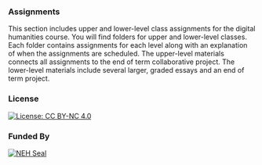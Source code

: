 ### Assignments

This section includes upper and lower-level class assignments for the digital humanities course. You will find folders for upper and lower-level classes. Each folder contains assignments for each level along with an explanation of when the assignments are scheduled. The upper-level materials connects all assignments to the end of term collaborative project. The lower-level materials include several larger, graded essays and an end of term project.

### License

[![License: CC BY-NC 4.0](https://licensebuttons.net/l/by-nc/4.0/88x31.png)](http://creativecommons.org/licenses/by-nc/4.0/)

### Funded By

[![NEH Seal](https://github.com/marist-asc/dhcourse/blob/master/images/neh_sealblck200.jpg)](https://www.neh.gov/)